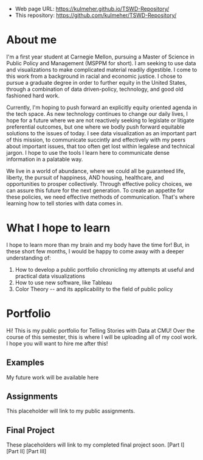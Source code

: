 
- Web page URL: https://kulmeher.github.io/TSWD-Repository/
- This repository: https://github.com/kulmeher/TSWD-Repository/


# About me

I'm a first year student at Carnegie Mellon, pursuing a Master of Science in Public Policy and Management (MSPPM for short). I am seeking to use data and visualizations to make complicated material readily digestible. I come to this work from a background in racial and economic justice. I chose to pursue a graduate degree in order to further equity in the United States, through a combination of data driven-policy, technology, and good old fashioned hard work. 

Currently, I'm hoping to push forward an explicitly equity oriented agenda in the tech space. As new technology continues to change our daily lives, I hope for a future where we are not reactively seeking to legislate or litigate preferential outcomes, but one where we bodly push forward equitable solutions to the issues of today. I see data visualization as an important part of this mission, to communicate succintly and effectively with my peers about important issues, that too often get lost within legalese and technical jargon. I hope to use the tools I learn here to communicate dense information in a palatable way. 

We live in a world of abundance, where we could all be guaranteed life, liberty, the pursuit of happiness, AND housing, healthcare, and opportunities to prosper collectively. Through effective policy choices, we can assure this future for the next generation. To create an appetite for these policies, we need effective methods of communication. That's where learning how to tell stories with data comes in.  


# What I hope to learn
I hope to learn more than my brain and my body have the time for! But, in these short few months, I would be happy to come away with a deeper understanding of: 

1. How to develop a public portfolio chronicling my attempts at useful and practical data visualizations
2. How to use new software, like Tableau
3. Color Theory -- and its applicability to the field of public policy


# Portfolio
Hi! This is my public portfolio for Telling Stories with Data at CMU! Over the course of this semester, this is where I will be uploading all of my cool work. I hope you will want to hire me after this! 

## Examples 
My future work will be available here

## Assignments
This placeholder will link to my public assignments. 

## Final Project
These placeholders will link to my completed final project soon. 
[Part I]
[Part II]
[Part III]

